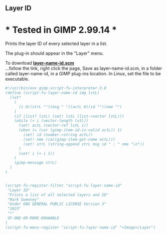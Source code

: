 ## Layer ID 

# * Tested in GIMP 2.99.14 *

Prints the layer ID of every selected layer in a list.

The plug-in should appear in the "Layer" menu.  
  
To download [**layer-name-id.scm**](https://raw.githubusercontent.com/script-fu/script-fu.github.io/main/plug-ins/layer-name-id/layer-name-id.scm)  
...follow the link, right click the page, Save as layer-name-id.scm, in a folder called layer-name-id, in a GIMP plug-ins location.  In Linux, set the file to be executable.
   
   


```scheme
#!/usr/bin/env gimp-script-fu-interpreter-3.0
(define (script-fu-layer-name-id img lstL)
  (let*
    (
      (i 0)(strL "")(msg " ")(actL 0)(id "")(nme "")
    )
    (if (list? lstL) (set! lstL (list->vector lstL)))
    (while (< i (vector-length lstL))
      (set! actL (vector-ref lstL i))
      (when (= (car (gimp-item-id-is-valid actL)) 1)
        (set! id (number->string actL))
        (set! nme (car(gimp-item-get-name actL)))
        (set! strL (string-append strL msg id " : " nme "\n"))
      )
      (set! i (+ i 1))
    )
    (gimp-message strL)
  )
)


(script-fu-register-filter "script-fu-layer-name-id"
 "Layer ID"
 "Prints a list of all selected layers and ID"
 "Mark Sweeney"
 "Under GNU GENERAL PUBLIC LICENSE Version 3"
 "2023"
 "*"
 SF-ONE-OR-MORE-DRAWABLE
)
(script-fu-menu-register "script-fu-layer-name-id" "<Image>/Layer")

```